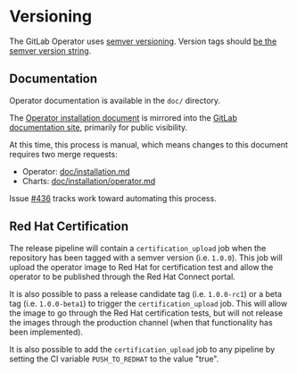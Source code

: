 # Versioning

The GitLab Operator uses [semver versioning](https://semver.org/).
Version tags should [be the semver version string](../adr/0009-version-tagging.md).

## Documentation

Operator documentation is available in the `doc/` directory.

The [Operator installation document](../../installation.md) is mirrored into the
[GitLab documentation site](https://docs.gitlab.com/charts/installation/operator.html),
primarily for public visibility.

At this time, this process is manual, which means changes to this document requires
two merge requests:

- Operator: [doc/installation.md](../../installation.md)
- Charts: [doc/installation/operator.md](https://gitlab.com/gitlab-org/charts/gitlab/-/blob/master/doc/installation/operator.md)

Issue [#436](https://gitlab.com/gitlab-org/cloud-native/gitlab-operator/-/issues/436)
tracks work toward automating this process.

## Red Hat Certification

The release pipeline will contain a `certification_upload` job when the
repository has been tagged with a semver version
(i.e. `1.0.0`). This job will upload the operator image to Red Hat for
certification test and allow the operator to be published through the
Red Hat Connect portal.

It is also possible to pass a release candidate tag (i.e. `1.0.0-rc1`) or a
beta tag (i.e. `1.0.0-beta1`) to trigger the `certification_upload` job.
This will allow the image to go through the Red Hat certification tests, but
will not release the images through the production channel (when that
functionality has been implemented).

It is also possible to add the `certification_upload` job to any pipeline
by setting the CI variable `PUSH_TO_REDHAT` to the value "true".
